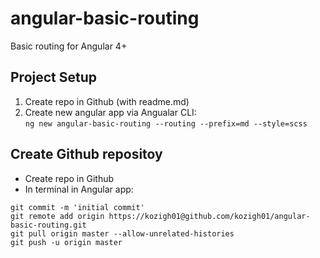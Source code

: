 # angular-basic-routing
Basic routing for Angular 4+
## Project Setup
1. Create repo in Github (with readme.md)
2. Create new angular app via Angualar CLI:  
`ng new angular-basic-routing --routing --prefix=md --style=scss`
## Create Github repositoy
* Create repo in Github
* In terminal in Angular app:  
```
git commit -m 'initial commit'
git remote add origin https://kozigh01@github.com/kozigh01/angular-basic-routing.git
git pull origin master --allow-unrelated-histories
git push -u origin master
```
